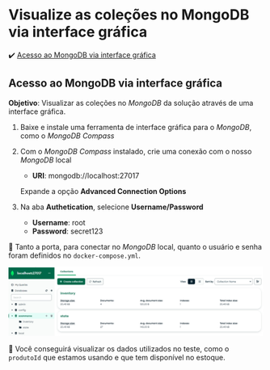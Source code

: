 <h1>Visualize as coleções no MongoDB via interface gráfica</h1>

:heavy_check_mark: [Acesso ao MongoDB via interface gráfica](#acesso-mongodb-interface-grafica)

## Acesso ao MongoDB via interface gráfica

**Objetivo**: Visualizar as coleções no _MongoDB_ da solução através de uma interface gráfica. 

1. Baixe e instale uma ferramenta de interface gráfica para o _MongoDB_, como o _MongoDB Compass_

2. Com o _MongoDB Compass_ instalado, crie uma conexão com o nosso _MongoDB_ local

	* **URI**: mongodb://localhost:27017
	
	Expande a opção **Advanced Connection Options**
	
3. Na aba **Authetication**, selecione **Username/Password**
	
	* **Username**: root
	* **Password**: secret123
	
:loudspeaker: Tanto a porta, para conectar no _MongoDB_ local, quanto o usuário e senha foram definidos no `docker-compose.yml`.

<img src="/cap10/imagens/acesso-mongodb-interface-grafica.png">

:loudspeaker: Você conseguirá visualizar os dados utilizados no teste, como o `produtoId` que estamos usando e que tem disponível no estoque.


